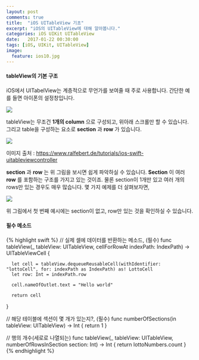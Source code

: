 ```yaml
---
layout: post
comments: true
title:  "iOS UITableView 기초"
excerpt: "iOS의 UITableView에 대해 알아봅니다."
categories: iOS UIKit UITableView
date:   2017-01-22 00:30:00
tags: [iOS, UIKit, UITableView]
image:
  feature: ios10.jpg
---
```


#### tableView의 기본 구조

iOS에서 UITabelView는 계층적으로 무언가를 보여줄 때 주로 사용합니다. 간단한 예를 들면 아이폰의 설정창입니다.

<img src="https//dl.dropbox.com/s/daap53vpn7elgo8/basictable.png">

tableView는 무조건 **1개의 column** 으로 구성되고, 위아래 스크롤만 할 수 있습니다. 그리고 table을 구성하는 요소로 **section** 과 **row** 가 있습니다.

<img src="https//dl.dropbox.com/s/w5dbga4sow9vx8p/tableviewBasic.png">

이미지 출처 : <a href="https://www.ralfebert.de/tutorials/ios-swift-uitableviewcontroller">
https://www.ralfebert.de/tutorials/ios-swift-uitableviewcontroller
</a>

**section** 과 **row** 는 위 그림을 보시면 쉽게 파악하실 수 있습니다. **Section** 이 여러 **row** 를 포함하는 구조를 가지고 있는 것이죠. 물론 section이 1개만 있고 여러 개의 rows만 있는 경우도 매우 많습니다. 몇 가지 예제를 더 살펴보자면,

<img src="https//dl.dropbox.com/s/93ifocbudi9aanj/types_of_table_views.jpg">


위 그림에서 첫 번째 예시에는 section이 없고, row만 있는 것을 확인하실 수 있습니다.

#### 필수 메소드

{% highlight swift %}
  // 실제 셀에 데이터를 반환하는 메소드, (필수)
  func tableView(_ tableView: UITableView, cellForRowAt indexPath: IndexPath) -> UITableViewCell {

      let cell = tableView.dequeueReusableCell(withIdentifier: "lottoCell", for: indexPath as IndexPath) as! LottoCell
      let row: Int = indexPath.row

      cell.nameOfOutlet.text = "Hello world"

      return cell
  }

  // 해당 테이블에 섹션이 몇 개가 있는지?, (필수)
  func numberOfSections(in tableView: UITableView) -> Int {
      return 1
  }

  // 행의 개수(세로로 나열되는)
  func tableView(_ tableView: UITableView, numberOfRowsInSection section: Int) -> Int {
      return lottoNumbers.count
  }
{% endhighlight %}
